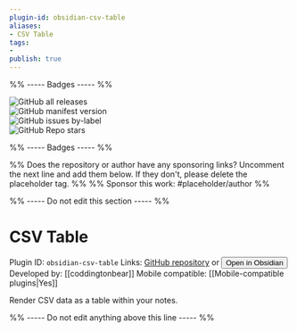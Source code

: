 ```yaml
---
plugin-id: obsidian-csv-table
aliases:
- CSV Table
tags: 
- 
publish: true
---
```


%% ----- Badges ----- %%

![GitHub all releases](https://img.shields.io/github/downloads/coddingtonbear/obsidian-csv-table/total?color=573E7A&logo=github&style=for-the-badge)   
![GitHub manifest version](https://img.shields.io/github/manifest-json/v/coddingtonbear/obsidian-csv-table?color=573E7A&logo=github&style=for-the-badge)   
![GitHub issues by-label](https://img.shields.io/github/issues/coddingtonbear/obsidian-csv-table/help%20wanted?color=573E7A&logo=github&style=for-the-badge)   
![GitHub Repo stars](https://img.shields.io/github/stars/coddingtonbear/obsidian-csv-table?color=573E7A&logo=github&style=for-the-badge)

%% ----- Badges ----- %%

%% Does the repository or author have any sponsoring links? Uncomment the next line and add them below. If they don't, please delete the placeholder tag. %%
%% Sponsor this work: #placeholder/author %%

%% ----- Do not edit this section ----- %%

# CSV Table

Plugin ID: `obsidian-csv-table`
Links: [GitHub repository](https://github.com/coddingtonbear/obsidian-csv-table) or [<button id=HH>Open in Obsidian</button>](obsidian://goto-plugin?id=obsidian-csv-table)
Developed by: [[coddingtonbear]]
Mobile compatible: [[Mobile-compatible plugins|Yes]]

Render CSV data as a table within your notes.

%% ----- Do not edit anything above this line ----- %% 
